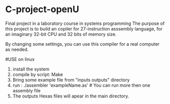 # C-project-openU

Final project in a laboratory course in systems programming
The purpose of this project is to build an copiler for 27-instruction asssembly language, for an imaginary 32-bit CPU and 32 bits of memory size. 

By changing some settings, you can use this compiler for a real computer as needed.


#USE on linux
1) install the system 
2) compile by script:
        Make
3) Bring some example file from "inputs outputs" directory
4) run : ./assembler 'exampleName.as'       # You can run more then one assembly file
5) The outputs Hexas files will apear in the main directory. 



